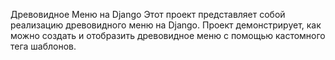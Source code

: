 Древовидное Меню на Django
Этот проект представляет собой реализацию древовидного меню на Django. Проект демонстрирует, как можно создать и
отобразить древовидное меню с помощью кастомного тега шаблонов.